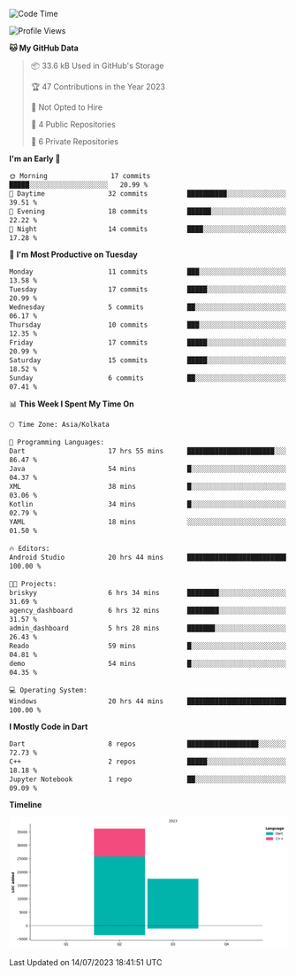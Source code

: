 <!--START_SECTION:waka-->
![Code Time](http://img.shields.io/badge/Code%20Time-108%20hrs%2034%20mins-blue)

![Profile Views](http://img.shields.io/badge/Profile%20Views-1-blue)

**🐱 My GitHub Data** 

> 📦 33.6 kB Used in GitHub's Storage 
 > 
> 🏆 47 Contributions in the Year 2023
 > 
> 🚫 Not Opted to Hire
 > 
> 📜 4 Public Repositories 
 > 
> 🔑 6 Private Repositories 
 > 
**I'm an Early 🐤** 

```text
🌞 Morning                17 commits          █████░░░░░░░░░░░░░░░░░░░░   20.99 % 
🌆 Daytime                32 commits          ██████████░░░░░░░░░░░░░░░   39.51 % 
🌃 Evening                18 commits          ██████░░░░░░░░░░░░░░░░░░░   22.22 % 
🌙 Night                  14 commits          ████░░░░░░░░░░░░░░░░░░░░░   17.28 % 
```
📅 **I'm Most Productive on Tuesday** 

```text
Monday                   11 commits          ███░░░░░░░░░░░░░░░░░░░░░░   13.58 % 
Tuesday                  17 commits          █████░░░░░░░░░░░░░░░░░░░░   20.99 % 
Wednesday                5 commits           ██░░░░░░░░░░░░░░░░░░░░░░░   06.17 % 
Thursday                 10 commits          ███░░░░░░░░░░░░░░░░░░░░░░   12.35 % 
Friday                   17 commits          █████░░░░░░░░░░░░░░░░░░░░   20.99 % 
Saturday                 15 commits          █████░░░░░░░░░░░░░░░░░░░░   18.52 % 
Sunday                   6 commits           ██░░░░░░░░░░░░░░░░░░░░░░░   07.41 % 
```


📊 **This Week I Spent My Time On** 

```text
🕑︎ Time Zone: Asia/Kolkata

💬 Programming Languages: 
Dart                     17 hrs 55 mins      ██████████████████████░░░   86.47 % 
Java                     54 mins             █░░░░░░░░░░░░░░░░░░░░░░░░   04.37 % 
XML                      38 mins             █░░░░░░░░░░░░░░░░░░░░░░░░   03.06 % 
Kotlin                   34 mins             █░░░░░░░░░░░░░░░░░░░░░░░░   02.79 % 
YAML                     18 mins             ░░░░░░░░░░░░░░░░░░░░░░░░░   01.50 % 

🔥 Editors: 
Android Studio           20 hrs 44 mins      █████████████████████████   100.00 % 

🐱‍💻 Projects: 
briskyy                  6 hrs 34 mins       ████████░░░░░░░░░░░░░░░░░   31.69 % 
agency_dashboard         6 hrs 32 mins       ████████░░░░░░░░░░░░░░░░░   31.57 % 
admin_dashboard          5 hrs 28 mins       ███████░░░░░░░░░░░░░░░░░░   26.43 % 
Reado                    59 mins             █░░░░░░░░░░░░░░░░░░░░░░░░   04.81 % 
demo                     54 mins             █░░░░░░░░░░░░░░░░░░░░░░░░   04.35 % 

💻 Operating System: 
Windows                  20 hrs 44 mins      █████████████████████████   100.00 % 
```

**I Mostly Code in Dart** 

```text
Dart                     8 repos             ██████████████████░░░░░░░   72.73 % 
C++                      2 repos             █████░░░░░░░░░░░░░░░░░░░░   18.18 % 
Jupyter Notebook         1 repo              ██░░░░░░░░░░░░░░░░░░░░░░░   09.09 % 
```



**Timeline**

![Lines of Code chart](https://raw.githubusercontent.com/sairam030/sairam030/main/assets/bar_graph.png)


 Last Updated on 14/07/2023 18:41:51 UTC
<!--END_SECTION:waka-->
